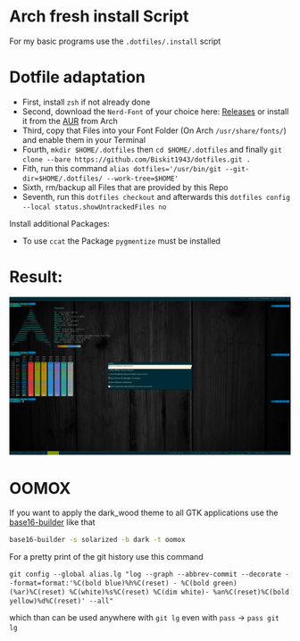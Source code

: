 # Arch fresh install Script
For my basic programs use the `.dotfiles/.install` script

# Dotfile adaptation

- First, install `zsh` if not already done
- Second, download the `Nerd-Font` of your choice here: [Releases](https://github.com/ryanoasis/nerd-fonts/releases/tag/v2.0.0)
  or install it from the [AUR](https://aur.archlinux.org/packages/nerd-fonts-complete/) from Arch
- Third, copy that Files into your Font Folder (On Arch `/usr/share/fonts/`) and enable them in your Terminal
- Fourth, `mkdir $HOME/.dotfiles` then `cd $HOME/.dotfiles` and finally 
  `git clone --bare https://github.com/Biskit1943/dotfiles.git .`
- Fith, run this command `alias dotfiles='/usr/bin/git --git-dir=$HOME/.dotfiles/ --work-tree=$HOME'`
- Sixth, rm/backup all Files that are provided by this Repo
- Seventh, run this `dotfiles checkout` and afterwards this `dotfiles config --local status.showUntrackedFiles no`

Install additional Packages:
- To use `ccat` the Package `pygmentize` must be installed

# Result:

![dark-wood Screenshot](https://github.com/Biskit1943/dotfiles/blob/master/Pictures/dark_wood_theme_thumb.png)

# OOMOX

If you want to apply the dark_wood theme to all GTK applications use the [base16-builder](https://github.com/base16-builder/base16-builder)
like that
```bash
base16-builder -s solarized -b dark -t oomox
```

For a pretty print of the git history use this command
```
git config --global alias.lg "log --graph --abbrev-commit --decorate --format=format:'%C(bold blue)%h%C(reset) - %C(bold green)(%ar)%C(reset) %C(white)%s%C(reset) %C(dim white)- %an%C(reset)%C(bold yellow)%d%C(reset)' --all"
```
which than can be used anywhere with `git lg` even with `pass` -> `pass git lg`
